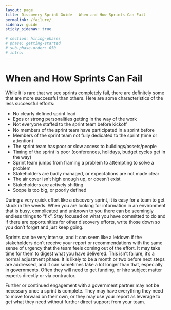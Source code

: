 ```yaml
---
layout: page
title: Discovery Sprint Guide - When and How Sprints Can Fail
permalink: /failure/
sidenav: guide
sticky_sidenav: true

# section: hiring-phases
# phase: getting-started
# sub-phase-order: 050
# intro: 
---
```


# When and How Sprints Can Fail

While it is rare that we see sprints completely fail, there are definitely some that are more successful than others. Here are some characteristics of the less successful efforts:

- No clearly defined sprint lead
- Egos or strong personalities getting in the way of the work 
- Not everyone staffed to the sprint team before kickoff
- No members of the sprint team have participated in a sprint before 
- Members of the sprint team not fully dedicated to the sprint (time or attention)
- The sprint team has poor or slow access to buildings/assets/people
- Timing of the sprint is poor (conferences, holidays, budget cycles get in the way)
- Sprint team jumps from framing a problem to attempting to solve a problem 
- Stakeholders are badly managed, or expectations are not made clear
- The air cover isn’t high enough up, or doesn’t exist
- Stakeholders are actively shifting
- Scope is too big, or poorly defined


During a very quick effort like a discovery sprint, it is easy for a team to get stuck in the weeds. When you are looking for information in an environment that is busy, complicated and unknown to you there can be seemingly endless things to “fix”. Stay focused on what you have committed to do and if there are opportunities for other discovery efforts, write those down so you don’t forget and just keep going.

Sprints can be very intense, and it can seem like a letdown if the stakeholders don’t receive your report or recommendations with the same sense of urgency that the team feels coming out of the effort. It may take time for them to digest what you have delivered. This isn’t failure, it’s a normal adjustment phase. It is likely to be a month or two before next steps are addressed, and it can sometimes take a lot longer than that, especially in governments. Often they will need to get funding, or hire subject matter experts directly or via contractor.

Further or continued engagement with a government partner may not be necessary once a sprint is complete. They may have everything they need to move forward on their own, or they may use your report as leverage to get what they need without further direct support from your team.

